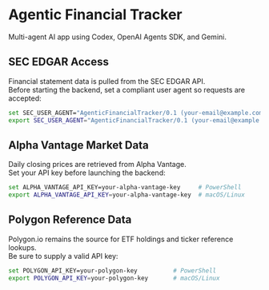 # Agentic Financial Tracker

Multi-agent AI app using Codex, OpenAI Agents SDK, and Gemini.

## SEC EDGAR Access

Financial statement data is pulled from the SEC EDGAR API.  
Before starting the backend, set a compliant user agent so requests are accepted:

```bash
set SEC_USER_AGENT="AgenticFinancialTracker/0.1 (your-email@example.com)"   # PowerShell
export SEC_USER_AGENT="AgenticFinancialTracker/0.1 (your-email@example.com)" # macOS/Linux
```

## Alpha Vantage Market Data

Daily closing prices are retrieved from Alpha Vantage.  
Set your API key before launching the backend:

```bash
set ALPHA_VANTAGE_API_KEY=your-alpha-vantage-key     # PowerShell
export ALPHA_VANTAGE_API_KEY=your-alpha-vantage-key  # macOS/Linux
```

## Polygon Reference Data

Polygon.io remains the source for ETF holdings and ticker reference lookups.  
Be sure to supply a valid API key:

```bash
set POLYGON_API_KEY=your-polygon-key          # PowerShell
export POLYGON_API_KEY=your-polygon-key       # macOS/Linux
```
